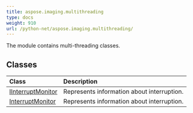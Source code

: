 ```yaml
---
title: aspose.imaging.multithreading
type: docs
weight: 910
url: /python-net/aspose.imaging.multithreading/
---
```



The module contains multi-threading classes.

## **Classes**
| **Class** | **Description** |
| :- | :- |
| [IInterruptMonitor](/imaging/python-net/aspose.imaging.multithreading/iinterruptmonitor/) | Represents information about interruption. |
| [InterruptMonitor](/imaging/python-net/aspose.imaging.multithreading/interruptmonitor/) | Represents information about interruption. |
